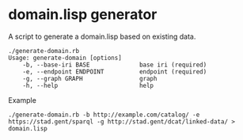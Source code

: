 # domain.lisp generator
A script to generate a domain.lisp based on existing data.

```
./generate-domain.rb
Usage: generate-domain [options]
    -b, --base-iri BASE              base iri (required)
    -e, --endpoint ENDPOINT          endpoint (required)
    -g, --graph GRAPH                graph
    -h, --help                       help
```

Example
```
./generate-domain.rb -b http://example.com/catalog/ -e https://stad.gent/sparql -g http://stad.gent/dcat/linked-data/ > domain.lisp
```